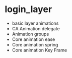 # login_layer

* basic layer animations
* CA Animation delegate
* Animation groups
* Core animation ease
* Core animation spring
* Core animation Key Frame
